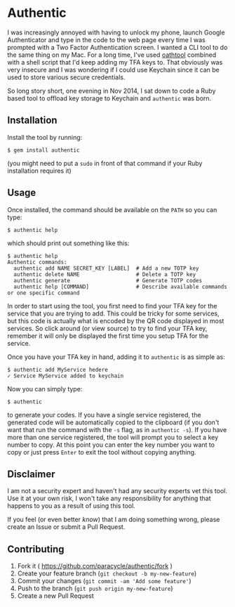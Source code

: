 # Authentic

I was increasingly annoyed with having to unlock my phone, launch Google Authenticator and type
in the code to the web page every time I was prompted with a Two Factor Authentication screen.
I wanted a CLI tool to do the same thing on my Mac. For a long time, I've used
[oathtool](http://www.nongnu.org/oath-toolkit/) combined with a shell script that I'd keep adding
my TFA keys to. That obviously was very insecure and I was wondering if I could use Keychain
since it can be used to store various secure credentials.

So long story short, one evening in Nov 2014, I sat down to code a Ruby based tool to offload key storage
to Keychain and `authentic` was born.

## Installation

Install the tool by running:

```shell
$ gem install authentic
```

(you might need to put a `sudo` in front of that command if your Ruby installation requires it)

## Usage

Once installed, the command should be available on the `PATH` so you can type:

```shell
$ authentic help
```

which should print out something like this:

```shell
$ authentic help
Authentic commands:
  authentic add NAME SECRET_KEY [LABEL]  # Add a new TOTP key
  authentic delete NAME                  # Delete a TOTP key
  authentic generate                     # Generate TOTP codes
  authentic help [COMMAND]               # Describe available commands or one specific command
```

In order to start using the tool, you first need to find your TFA key for the service that you are trying
to add. This could be tricky for some services, but this code is actually what is encoded by the QR code
displayed in most services. So click around (or view source) to try to find your TFA key, remember it will
only be displayed the first time you setup TFA for the service.

Once you have your TFA key in hand, adding it to `authentic` is as simple as:

```shell
$ authentic add MyService hedere
✓ Service MyService added to keychain
```

Now you can simply type:

```shell
$ authentic
```

to generate your codes. If you have a single service registered, the generated code will be automatically
copied to the clipboard (if you don't want that run the command with the `-s` flag, as in `authentic -s`).
If you have more than one service registered, the tool will prompt you to select a key number to copy. At
this point you can enter the key number you want to copy or just press `Enter` to exit the tool without copying
anything.

## Disclaimer

I am not a security expert and haven't had any security experts vet this tool. Use it at your own risk, I won't
take any responsibility for anything that happens to you as a result of using this tool.

If you feel (or even better *know*) that I am doing something wrong, please create an Issue or submit a Pull Request.

## Contributing

1. Fork it ( https://github.com/paracycle/authentic/fork )
2. Create your feature branch (`git checkout -b my-new-feature`)
3. Commit your changes (`git commit -am 'Add some feature'`)
4. Push to the branch (`git push origin my-new-feature`)
5. Create a new Pull Request
